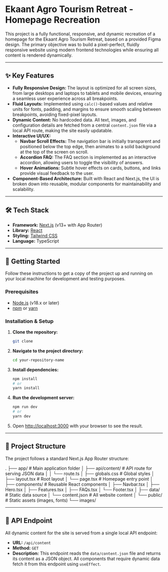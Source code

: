 # Ekaant Agro Tourism Retreat - Homepage Recreation

This project is a fully functional, responsive, and dynamic recreation of a homepage for the Ekaant Agro Tourism Retreat, based on a provided Figma design. The primary objective was to build a pixel-perfect, fluidly responsive website using modern frontend technologies while ensuring all content is rendered dynamically.

---

## ✨ Key Features

* **Fully Responsive Design:** The layout is optimized for all screen sizes, from large desktops and laptops to tablets and mobile devices, ensuring a seamless user experience across all breakpoints.
* **Fluid Layouts:** Implemented using `calc()`-based values and relative units for fonts, padding, and margins to ensure smooth scaling between breakpoints, avoiding fixed-pixel layouts.
* **Dynamic Content:** No hardcoded data. All text, images, and configuration details are fetched from a central `content.json` file via a local API route, making the site easily updatable.
* **Interactive UI/UX:**
    * **Navbar Scroll Effects:** The navigation bar is initially transparent and positioned below the top edge, then animates to a solid background at the top of the screen on scroll.
    * **Accordion FAQ:** The FAQ section is implemented as an interactive accordion, allowing users to toggle the visibility of answers.
    * **Hover Animations:** Subtle hover effects on cards, buttons, and links provide visual feedback to the user.
* **Component-Based Architecture:** Built with React and Next.js, the UI is broken down into reusable, modular components for maintainability and scalability.

---

## 🛠️ Tech Stack

* **Framework:** [Next.js](https://nextjs.org/) (v13+ with App Router)
* **Library:** [React](https://reactjs.org/)
* **Styling:** [Tailwind CSS](https://tailwindcss.com/)
* **Language:** TypeScript

---

## 🚀 Getting Started

Follow these instructions to get a copy of the project up and running on your local machine for development and testing purposes.

### Prerequisites

* [Node.js](https://nodejs.org/) (v18.x or later)
* [npm](https://www.npmjs.com/) or [yarn](https://yarnpkg.com/)

### Installation & Setup

1.  **Clone the repository:**
    ```bash
    git clone 
    ```

2.  **Navigate to the project directory:**
    ```bash
    cd your-repository-name
    ```

3.  **Install dependencies:**
    ```bash
    npm install
    # or
    yarn install
    ```

4.  **Run the development server:**
    ```bash
    npm run dev
    # or
    yarn dev
    ```

5.  Open [http://localhost:3000](http://localhost:3000) with your browser to see the result.

---

## 📂 Project Structure

The project follows a standard Next.js App Router structure:


.
├── app/                  # Main application folder
│   ├── api/content/      # API route for serving JSON data
│   │   └── route.ts
│   ├── globals.css       # Global styles
│   ├── layout.tsx        # Root layout
│   └── page.tsx          # Homepage entry point
│
├── components/           # Reusable React components
│   ├── Navbar.tsx
│   ├── Hero.tsx
│   ├── Features.tsx
│   ├── FAQs.tsx
│   └── Footer.tsx
│
├── data/                 # Static data source
│   └── content.json      # All website content
│
└── public/               # Static assets (images, fonts)
└── images/


---

## 🔌 API Endpoint

All dynamic content for the site is served from a single local API endpoint:

* **URL:** `/api/content`
* **Method:** `GET`
* **Description:** This endpoint reads the `data/content.json` file and returns its content as a JSON object. All components that require dynamic data fetch it from this endpoint using `useEffect`.

